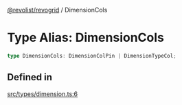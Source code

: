 [@revolist/revogrid](README.md) / DimensionCols

# Type Alias: DimensionCols

```ts
type DimensionCols: DimensionColPin | DimensionTypeCol;
```

## Defined in

[src/types/dimension.ts:6](https://github.com/revolist/revogrid/blob/25c443de65de6e4fb3ac1b2c638df62d9ca5c202/src/types/dimension.ts#L6)
